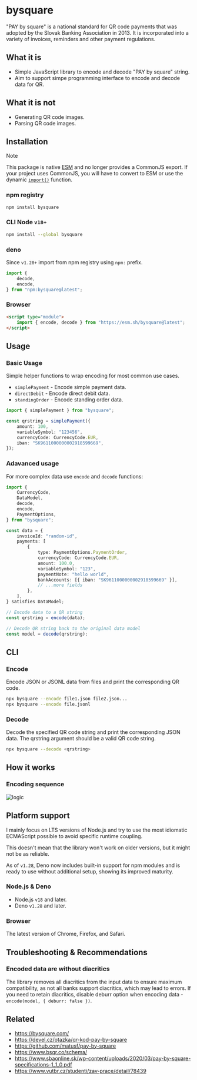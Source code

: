 # bysquare

"PAY by square" is a national standard for QR code payments that was adopted by
the Slovak Banking Association in 2013. It is incorporated into a variety of
invoices, reminders and other payment regulations.

## What it is

- Simple JavaScript library to encode and decode "PAY by square" string.
- Aim to support simpe programming interface to encode and decode data for QR.

## What it is not

- Generating QR code images.
- Parsing QR code images.

## Installation

> [!NOTE]
> This package is native [ESM][mozzila-esm] and no longer provides a
> CommonJS export. If your project uses CommonJS, you will have to convert to ESM
> or use the dynamic [`import()`][mozzila-import] function.

[mozzila-esm]: https://developer.mozilla.org/en-US/docs/Web/JavaScript/Guide/Modules
[mozzila-import]: https://developer.mozilla.org/en-US/docs/Web/JavaScript/Reference/Operators/import

### npm registry

```sh
npm install bysquare
```

### CLI Node `v18+`

```sh
npm install --global bysquare
```

### deno

Since `v1.28+` import from npm registry using `npm:` prefix.

```ts
import {
	decode,
	encode,
} from "npm:bysquare@latest";
```

### Browser

```html
<script type="module">
	import { encode, decode } from "https://esm.sh/bysquare@latest";
</script>
```

## Usage

### Basic Usage

Simple helper functions to wrap encoding for most common use cases.

- `simplePayment` - Encode simple payment data.
- `directDebit` - Encode direct debit data.
- `standingOrder` - Encode standing order data.

```typescript
import { simplePayment } from "bysquare";

const qrstring = simplePayment({
	amount: 100,
	variableSymbol: "123456",
	currencyCode: CurrencyCode.EUR,
	iban: "SK9611000000002918599669",
});
```

### Adavanced usage

For more complex data use `encode` and `decode` functions:

```ts
import {
	CurrencyCode,
	DataModel,
	decode,
	encode,
	PaymentOptions,
} from "bysquare";

const data = {
	invoiceId: "random-id",
	payments: [
		{
			type: PaymentOptions.PaymentOrder,
			currencyCode: CurrencyCode.EUR,
			amount: 100.0,
			variableSymbol: "123",
			paymentNote: "hello world",
			bankAccounts: [{ iban: "SK9611000000002918599669" }],
			// ...more fields
		},
	],
} satisfies DataModel;

// Encode data to a QR string
const qrstring = encode(data);

// Decode QR string back to the original data model
const model = decode(qrstring);
```

## CLI

### Encode

Encode JSON or JSONL data from files and print the corresponding QR code.

```sh
npx bysquare --encode file1.json file2.json...
npx bysquare --encode file.jsonl
```

### Decode

Decode the specified QR code string and print the corresponding JSON data. The
qrstring argument should be a valid QR code string.

```sh
npx bysquare --decode <qrstring>
```

## How it works

### Encoding sequence

![logic](./docs/uml/logic.svg)

## Platform support

I mainly focus on LTS versions of Node.js and try to use the most idiomatic
ECMAScript possible to avoid specific runtime coupling.

This doesn't mean that the library won't work on older versions, but it might
not be as reliable.

As of `v1.28`, Deno now includes built-in support for npm modules and is ready
to use without additional setup, showing its improved maturity.

### Node.js & Deno

- Node.js `v18` and later.
- Deno `v1.28` and later.

### Browser

The latest version of Chrome, Firefox, and Safari.

## Troubleshooting & Recommendations

### Encoded data are without diacritics

The library removes all diacritics from the input data to ensure maximum compatibility, as not all banks support diacritics, which may lead to errors. If you need to retain diacritics, disable deburr option when encoding data - `encode(model, { deburr: false })`.

## Related

- <https://bysquare.com/>
- <https://devel.cz/otazka/qr-kod-pay-by-square>
- <https://github.com/matusf/pay-by-square>
- <https://www.bsqr.co/schema/>
- <https://www.sbaonline.sk/wp-content/uploads/2020/03/pay-by-square-specifications-1_1_0.pdf>
- <https://www.vutbr.cz/studenti/zav-prace/detail/78439>
